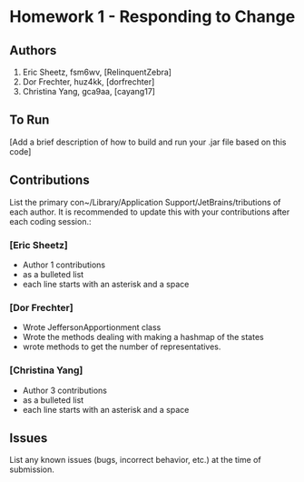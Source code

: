 # Homework 1 - Responding to Change

## Authors
1) Eric Sheetz, fsm6wv, [RelinquentZebra]
2) Dor Frechter, huz4kk, [dorfrechter]
3) Christina Yang, gca9aa, [cayang17]

## To Run

[Add a brief description of how to build and run your .jar file based on this code]

## Contributions

List the primary con~/Library/Application Support/JetBrains/<product><version>tributions of each author. It is recommended to update this with your contributions after each coding session.:

### [Eric Sheetz]

* Author 1 contributions
* as a bulleted list
* each line starts with an asterisk and a space

### [Dor Frechter]

* Wrote JeffersonApportionment class
* Wrote the methods dealing with making a hashmap of the states
* wrote methods to get the number of representatives.

### [Christina Yang]

* Author 3 contributions
* as a bulleted list
* each line starts with an asterisk and a space

## Issues

List any known issues (bugs, incorrect behavior, etc.) at the time of submission.
